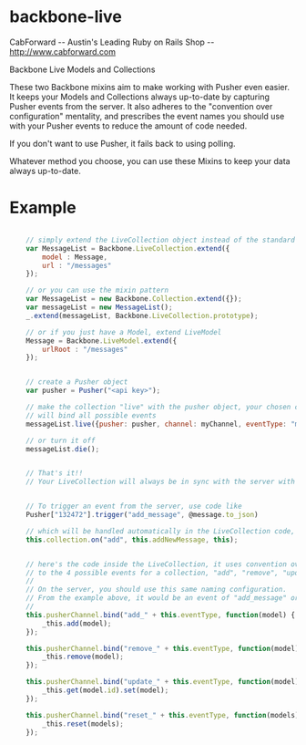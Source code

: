 backbone-live
=============

CabForward -- Austin's Leading Ruby on Rails Shop -- http://www.cabforward.com

Backbone Live Models and Collections

These two Backbone mixins aim to make working with Pusher even easier.  It keeps your Models and Collections
always up-to-date by capturing Pusher events from the server.  It also adheres to the "convention over configuration" mentality,
and prescribes the event names you should use with your Pusher events to reduce the amount of code needed. 

If you don't want to use Pusher, it fails back to using polling.  

Whatever method you choose, you can use these Mixins to keep your data always up-to-date.

Example
=======
```javascript

	// simply extend the LiveCollection object instead of the standard Backbone Collection
	var MessageList = Backbone.LiveCollection.extend({
		model : Message,
		url : "/messages"
	});

    // or you can use the mixin pattern
    var MessageList = new Backbone.Collection.extend({});
    var messageList = new MessageList();
    _.extend(messageList, Backbone.LiveCollection.prototype);

	// or if you just have a Model, extend LiveModel
	Message = Backbone.LiveModel.extend({
		urlRoot : "/messages"
	});


	// create a Pusher object
	var pusher = Pusher("<api key>");

    // make the collection "live" with the pusher object, your chosen channel, and an eventType that
    // will bind all possible events
    messageList.live({pusher: pusher, channel: myChannel, eventType: "message"});

    // or turn it off
    messageList.die();


    // That's it!!  
    // Your LiveCollection will always be in sync with the server with only 1 line of extra code!


    // To trigger an event from the server, use code like
    Pusher["132472"].trigger("add_message", @message.to_json)

    // which will be handled automatically in the LiveCollection code, and in turn trigger your event code
    this.collection.on("add", this.addNewMessage, this);


    // here's the code inside the LiveCollection, it uses convention over configuration to bind
    // to the 4 possible events for a collection, "add", "remove", "update", and "reset"
    // 
    // On the server, you should use this same naming configuration.
    // From the example above, it would be an event of "add_message" or "remove_message" 
    //
	this.pusherChannel.bind("add_" + this.eventType, function(model) {
		_this.add(model);
	});

	this.pusherChannel.bind("remove_" + this.eventType, function(model) {
		_this.remove(model);
	});

	this.pusherChannel.bind("update_" + this.eventType, function(model) {
		_this.get(model.id).set(model);
	});

    this.pusherChannel.bind("reset_" + this.eventType, function(models) {
        _this.reset(models);
    });


```